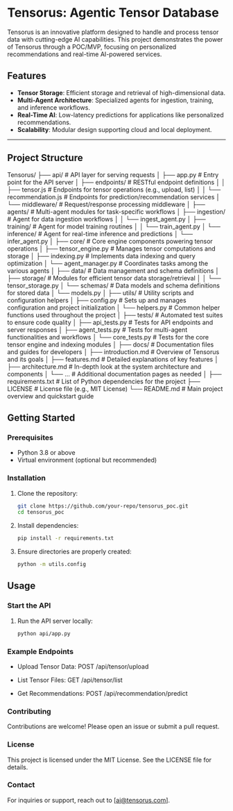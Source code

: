 # Tensorus: Agentic Tensor Database

Tensorus is an innovative platform designed to handle and process tensor data with cutting-edge AI capabilities. This project demonstrates the power of Tensorus through a POC/MVP, focusing on personalized recommendations and real-time AI-powered services.

## **Features**
- **Tensor Storage**: Efficient storage and retrieval of high-dimensional data.
- **Multi-Agent Architecture**: Specialized agents for ingestion, training, and inference workflows.
- **Real-Time AI**: Low-latency predictions for applications like personalized recommendations.
- **Scalability**: Modular design supporting cloud and local deployment.

---

## **Project Structure**

Tensorus/
├── api/                          # API layer for serving requests
│   ├── app.py                    # Entry point for the API server
│   ├── endpoints/                # RESTful endpoint definitions
│   │   ├── tensor.js             # Endpoints for tensor operations (e.g., upload, list)
│   │   └── recommendation.js     # Endpoints for prediction/recommendation services
│   └── middleware/               # Request/response processing middleware
│
├── agents/                       # Multi-agent modules for task-specific workflows
│   ├── ingestion/                # Agent for data ingestion workflows
│   │   └── ingest_agent.py
│   ├── training/                 # Agent for model training routines
│   │   └── train_agent.py
│   └── inference/                # Agent for real-time inference and predictions
│       └── infer_agent.py
│
├── core/                         # Core engine components powering tensor operations
│   ├── tensor_engine.py          # Manages tensor computations and storage
│   ├── indexing.py               # Implements data indexing and query optimization
│   └── agent_manager.py          # Coordinates tasks among the various agents
│
├── data/                         # Data management and schema definitions
│   ├── storage/                  # Modules for efficient tensor data storage/retrieval
│   │   └── tensor_storage.py
│   └── schemas/                  # Data models and schema definitions for stored data
│       └── models.py
│
├── utils/                        # Utility scripts and configuration helpers
│   ├── config.py                 # Sets up and manages configuration and project initialization
│   └── helpers.py                # Common helper functions used throughout the project
│
├── tests/                        # Automated test suites to ensure code quality
│   ├── api_tests.py              # Tests for API endpoints and server responses
│   ├── agent_tests.py            # Tests for multi-agent functionalities and workflows
│   └── core_tests.py             # Tests for the core tensor engine and indexing modules
│
├── docs/                         # Documentation files and guides for developers
│   ├── introduction.md           # Overview of Tensorus and its goals
│   ├── features.md               # Detailed explanations of key features
│   ├── architecture.md           # In-depth look at the system architecture and components
│   └── ...                       # Additional documentation pages as needed
│
├── requirements.txt              # List of Python dependencies for the project
├── LICENSE                       # License file (e.g., MIT License)
└── README.md                     # Main project overview and quickstart guide

## **Getting Started**
### Prerequisites
- Python 3.8 or above
- Virtual environment (optional but recommended)

### Installation
1. Clone the repository:
   ```bash
   git clone https://github.com/your-repo/tensorus_poc.git
   cd tensorus_poc

2. Install dependencies:
   ```bash
   pip install -r requirements.txt

3. Ensure directories are properly created:
   ```bash
   python -m utils.config


## **Usage**

### Start the API

1. Run the API server locally:
   ```bash
   python api/app.py

### Example Endpoints

- Upload Tensor Data: POST /api/tensor/upload

- List Tensor Files: GET /api/tensor/list

- Get Recommendations: POST /api/recommendation/predict

### Contributing

Contributions are welcome! Please open an issue or submit a pull request.

### License

This project is licensed under the MIT License. See the LICENSE file for details.

### Contact

For inquiries or support, reach out to [ai@tensorus.com].


   